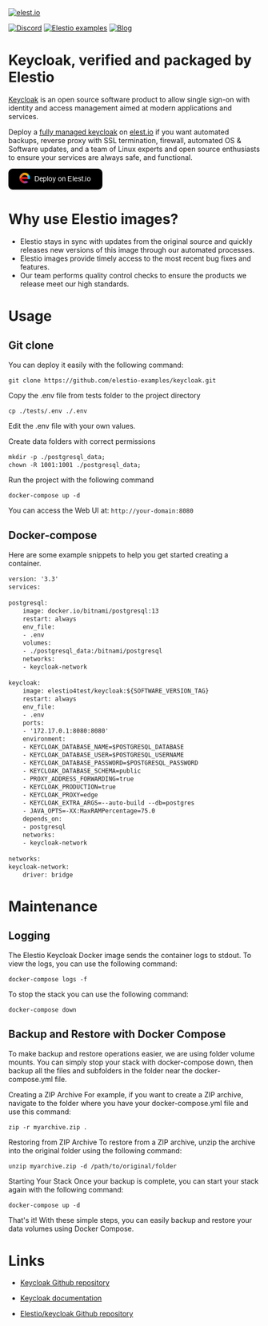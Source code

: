 <a href="https://elest.io">
  <img src="https://elest.io/images/elestio.svg" alt="elest.io" width="150" height="75">
</a>

[![Discord](https://img.shields.io/static/v1.svg?logo=discord&color=f78A38&labelColor=083468&logoColor=ffffff&style=for-the-badge&label=Discord&message=community)](https://discord.gg/4T4JGaMYrD "Get instant assistance and engage in live discussions with both the community and team through our chat feature.")
[![Elestio examples](https://img.shields.io/static/v1.svg?logo=github&color=f78A38&labelColor=083468&logoColor=ffffff&style=for-the-badge&label=github&message=open%20source)](https://github.com/elestio-examples "Access the source code for all our repositories by viewing them.")
[![Blog](https://img.shields.io/static/v1.svg?color=f78A38&labelColor=083468&logoColor=ffffff&style=for-the-badge&label=elest.io&message=Blog)](https://blog.elest.io "Latest news about elestio, open source software, and DevOps techniques.")

# Keycloak, verified and packaged by Elestio

[Keycloak](https://github.com/keycloak/keycloak) is an open source software product to allow single sign-on with identity and access management aimed at modern applications and services.

Deploy a <a target="_blank" href="https://elest.io/open-source/keycloak">fully managed keycloak</a> on <a target="_blank" href="https://elest.io/">elest.io</a> if you want automated backups, reverse proxy with SSL termination, firewall, automated OS & Software updates, and a team of Linux experts and open source enthusiasts to ensure your services are always safe, and functional.

[![deploy](https://github.com/elestio-examples/keycloak/raw/main/deploy-on-elestio.png)](https://dash.elest.io/deploy?source=cicd&social=dockerCompose&url=https://github.com/elestio-examples/keycloak)

# Why use Elestio images?

- Elestio stays in sync with updates from the original source and quickly releases new versions of this image through our automated processes.
- Elestio images provide timely access to the most recent bug fixes and features.
- Our team performs quality control checks to ensure the products we release meet our high standards.

# Usage

## Git clone

You can deploy it easily with the following command:

    git clone https://github.com/elestio-examples/keycloak.git

Copy the .env file from tests folder to the project directory

    cp ./tests/.env ./.env

Edit the .env file with your own values.

Create data folders with correct permissions

    mkdir -p ./postgresql_data;
    chown -R 1001:1001 ./postgresql_data;

Run the project with the following command

    docker-compose up -d

You can access the Web UI at: `http://your-domain:8080`

## Docker-compose

Here are some example snippets to help you get started creating a container.

    version: '3.3'
    services:

    postgresql:
        image: docker.io/bitnami/postgresql:13
        restart: always
        env_file:
        - .env
        volumes:
        - ./postgresql_data:/bitnami/postgresql
        networks:
        - keycloak-network

    keycloak:
        image: elestio4test/keycloak:${SOFTWARE_VERSION_TAG}
        restart: always
        env_file:
        - .env
        ports:
        - '172.17.0.1:8080:8080'
        environment:
        - KEYCLOAK_DATABASE_NAME=$POSTGRESQL_DATABASE
        - KEYCLOAK_DATABASE_USER=$POSTGRESQL_USERNAME
        - KEYCLOAK_DATABASE_PASSWORD=$POSTGRESQL_PASSWORD
        - KEYCLOAK_DATABASE_SCHEMA=public
        - PROXY_ADDRESS_FORWARDING=true
        - KEYCLOAK_PRODUCTION=true
        - KEYCLOAK_PROXY=edge
        - KEYCLOAK_EXTRA_ARGS=--auto-build --db=postgres 
        - JAVA_OPTS=-XX:MaxRAMPercentage=75.0
        depends_on:
        - postgresql
        networks:
        - keycloak-network

    networks:
    keycloak-network:
        driver: bridge


# Maintenance

## Logging

The Elestio Keycloak Docker image sends the container logs to stdout. To view the logs, you can use the following command:

    docker-compose logs -f

To stop the stack you can use the following command:

    docker-compose down

## Backup and Restore with Docker Compose

To make backup and restore operations easier, we are using folder volume mounts. You can simply stop your stack with docker-compose down, then backup all the files and subfolders in the folder near the docker-compose.yml file.

Creating a ZIP Archive
For example, if you want to create a ZIP archive, navigate to the folder where you have your docker-compose.yml file and use this command:

    zip -r myarchive.zip .

Restoring from ZIP Archive
To restore from a ZIP archive, unzip the archive into the original folder using the following command:

    unzip myarchive.zip -d /path/to/original/folder

Starting Your Stack
Once your backup is complete, you can start your stack again with the following command:

    docker-compose up -d

That's it! With these simple steps, you can easily backup and restore your data volumes using Docker Compose.

# Links

- <a target="_blank" href="https://github.com/keycloak/keycloak">Keycloak Github repository</a>

- <a target="_blank" href="https://www.keycloak.org/documentation">Keycloak documentation</a>

- <a target="_blank" href="https://github.com/elestio-examples/keycloak">Elestio/keycloak Github repository</a>
